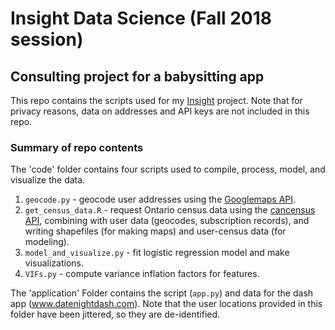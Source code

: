 # Insight Data Science (Fall 2018 session)
## Consulting project for a babysitting app

This repo contains the scripts used for my [Insight](https://www.insightdatascience.com/) project. Note that for privacy reasons, data on addresses and API keys are not included in this repo. 

### Summary of repo contents

The 'code' folder contains four scripts used to compile, process, model, and visualize the data.

1. `geocode.py` - geocode user addresses using the [Googlemaps API](https://developers.google.com/maps/documentation/geocoding/start).
2. `get_census_data.R` - request Ontario census data using the [cancensus API](https://cran.r-project.org/web/packages/cancensus/index.html), combining with user data (geocodes, subscription records), and writing shapefiles (for making maps) and user-census data (for modeling).
3. `model_and_visualize.py` - fit logistic regression model and make visualizations. 
4. `VIFs.py` - compute variance inflation factors for features.


The 'application' Folder contains the script (`app.py`) and data for the dash app (www.datenightdash.com). Note that the user locations provided in this folder have been jittered, so they are de-identified.


